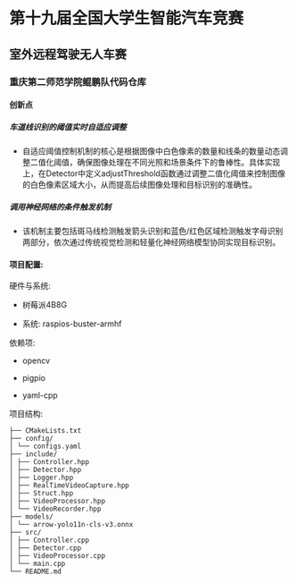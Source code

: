 # 第十九届全国大学生智能汽车竞赛
## 室外远程驾驶无人车赛
### 重庆第二师范学院鲲鹏队代码仓库

#### 创新点

##### 车道线识别的阈值实时自适应调整

* 自适应阈值控制机制的核心是根据图像中白色像素的数量和线条的数量动态调整二值化阈值，确保图像处理在不同光照和场景条件下的鲁棒性。具体实现上，在Detector中定义adjustThreshold函数通过调整二值化阈值来控制图像的白色像素区域大小，从而提高后续图像处理和目标识别的准确性。

##### 调用神经网络的条件触发机制

* 该机制主要包括斑马线检测触发箭头识别和蓝色/红色区域检测触发字母识别两部分，依次通过传统视觉检测和轻量化神经网络模型协同实现目标识别。

#### 项目配置:

硬件与系统:

* 树莓派4B8G

* 系统: raspios-buster-armhf

依赖项:

* opencv

* pigpio

* yaml-cpp

项目结构:

```
├── CMakeLists.txt 
├── config/ 
│ └── configs.yaml 
├── include/ 
│ ├── Controller.hpp 
│ ├── Detector.hpp 
│ ├── Logger.hpp 
│ ├── RealTimeVideoCapture.hpp 
│ ├── Struct.hpp 
│ ├── VideoProcessor.hpp 
│ └── VideoRecorder.hpp  
├── models/ 
│ └── arrow-yolo11n-cls-v3.onnx 
├── src/ 
│ ├── Controller.cpp 
│ ├── Detector.cpp
│ ├── VideoProcessor.cpp
│ └── main.cpp
└── README.md 
```

